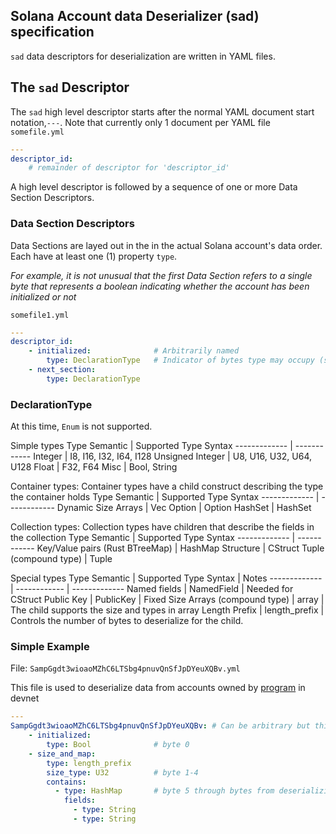 ## Solana Account data Deserializer (sad) specification

`sad` data descriptors for deserialization are written in YAML files.

## The `sad` Descriptor
The `sad` high level descriptor starts after the normal YAML document start notation,`---`. Note that currently only 1 document per YAML file
`somefile.yml`
```yaml
---
descriptor_id:
    # remainder of descriptor for 'descriptor_id'
```

A high level descriptor is followed by a sequence of one or more Data Section Descriptors.

### Data Section Descriptors
Data Sections are layed out in the in the actual Solana account's data order. Each have at least one (1) property `type`.

*For example, it is not unusual that the first Data Section refers to a single byte that represents a boolean indicating whether the account has been initialized or not*

`somefile1.yml`
```yaml
---
descriptor_id:
    - initialized:              # Arbitrarily named
        type: DeclarationType   # Indicator of bytes type may occupy (see DeclarationType below)
    - next_section:
        type: DeclarationType
```

### DeclarationType

At this time, `Enum` is not supported.

Simple types
Type Semantic | Supported Type Syntax
------------- | ------------
Integer | I8, I16, I32, I64, I128
Unsigned Integer | U8, U16, U32, U64, U128
Float | F32, F64
Misc | Bool, String

Container types: Container types have a child construct describing the type the container holds
Type Semantic | Supported Type Syntax
------------- | ------------
Dynamic Size Arrays | Vec
Option | Option
HashSet | HashSet

Collection types: Collection types have children that describe the fields in the collection
Type Semantic | Supported Type Syntax
------------- | ------------
Key/Value pairs (Rust BTreeMap) | HashMap
Structure  | CStruct
Tuple (compound type) | Tuple

Special types
Type Semantic | Supported Type Syntax | Notes
------------- | ------------ | -------------
Named fields | NamedField | Needed for CStruct
Public Key | PublicKey |
Fixed Size Arrays (compound type) | array | The child supports the size and types in array
Length Prefix | length_prefix | Controls the number of bytes to deserialize for the child.

### Simple Example

File: `SampGgdt3wioaoMZhC6LTSbg4pnuvQnSfJpDYeuXQBv.yml`

This file is used to deserialize data from accounts owned by [program](https://github.com/hashblock/solana-cli-program-template) in devnet

```yaml
---
SampGgdt3wioaoMZhC6LTSbg4pnuvQnSfJpDYeuXQBv: # Can be arbitrary but this is an actual devnet program ID
    - initialized:
        type: Bool              # byte 0
    - size_and_map:
        type: length_prefix
        size_type: U32          # byte 1-4
        contains:
          - type: HashMap       # byte 5 through bytes from deserializing 'size_type' above
            fields:
              - type: String
              - type: String
```
